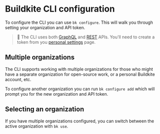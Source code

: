 # Buildkite CLI configuration

To configure the CLI you can use `bk configure`. This will walk you through setting your organization and API token.

> 📘
> The CLI uses both [GraphQL](/docs/apis/graphql-api) and [REST](/docs/apis/rest-api) APIs. You'll need to create a token from you [personal settings](https://buildkite.com/user/api-access-tokens/new?description=Buildkite%20CLI) page.

## Multiple organizations

The CLI supports working with multiple organizations for those who might have a separate organization for open-source work, or a personal Buildkite account, etc.

To configure another organization you can run `bk configure add` which will prompt you for the new organization and API token.

## Selecting an organization

If you have multiple organizations configured, you can switch between the active organization with `bk use`.
